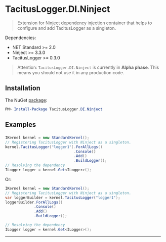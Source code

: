# TacitusLogger.DI.Ninject

> Extension for Ninject dependency injection container that helps to configure and add TacitusLogger as a singleton.
 
Dependencies:  
* NET Standard >= 2.0   
* Ninject >= 3.3.0   
* TacitusLogger >= 0.3.0  
  
> Attention: `TacitusLogger.DI.Ninject` is currently in **Alpha phase**. This means you should not use it in any production code.

## Installation

The NuGet <a href="http://example.com/" target="_blank">package</a>:

```powershell
PM> Install-Package TacitusLogger.DI.Ninject
```

## Examples

### 
```cs
IKernel kernel = new StandardKernel();
// Registering TacitusLogger with Ninject as a singleton.
kernel.TacitusLogger("logger1").ForAllLogs()
                               .Console()
                               .Add()
                               .BuildLogger();
// Resolving the dependency
ILogger logger = kernel.Get<ILogger>();
```
Or:

```cs
IKernel kernel = new StandardKernel();
// Registering TacitusLogger with Ninject as a singleton.
var loggerBuilder = kernel.TacitusLogger("logger1");
loggerBuilder.ForAllLogs()
             .Console()
             .Add()
             .BuildLogger();

// Resolving the dependency
ILogger logger = kernel.Get<ILogger>();
```
---